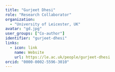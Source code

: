```yaml
---
title: "Gurjeet Dhesi"
role: "Research Collaborator"
organization:
  - "University of Leicester, UK"
avatar: "gd.jpg"
user_groups: ["Co-author"]
identifier: "gurjeet-dhesi"
links:
  - icon: link
    name: Website
    url: https://le.ac.uk/people/gurjeet-dhesi
orcid: "0000-0002-5596-3010"
---
```

